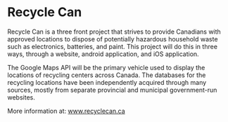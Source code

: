 # Recycle Can
Recycle Can is a three front project that strives to provide Canadians with approved locations to dispose of potentially hazardous household waste such as electronics, batteries, and paint. This project will do this in three ways, through a website, android application, and iOS application. 

The Google Maps API will be the primary vehicle used to display the locations of recycling centers across Canada. The databases for the recycling locations have been independently acquired through many sources, mostly from separate provincial and municipal government-run websites.

More information at: www.recyclecan.ca
